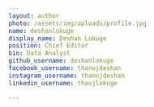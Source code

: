```yaml
---
layout: author
photo: /assets/img/uploads/profile.jpg
name: deshanlokuge
display_name: Deshan Lokuge
position: Chief Editor
bio: Data Analyst
github_username: deshanlokuge
facebook_username: thanojdeshan
instagram_username: thanojdeshan
linkedin_username: thaojlokuge

---
```

